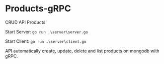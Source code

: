 # Products-gRPC
CRUD API Products

Start Server:
`go run .\server\server.go`

Start Client:
`go run .\server\client.go`

API automatically create, update, delete and list products on mongodb with gRPC.
